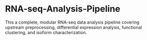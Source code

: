 # RNA-seq-Analysis-Pipeline
This a complete, modular RNA-seq data analysis pipeline covering upstream preprocessing, differential expression analysis, functional clustering, and isoform characterization.
